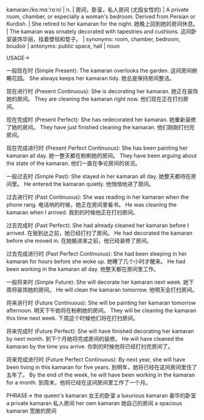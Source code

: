 kamaran:/kɑːmɑːˈrɑːn/ | n. | 房间，卧室，私人房间 (尤指女性的) | A private room, chamber, or especially a woman's bedroom.  Derived from Persian or Kurdish. |  She retired to her kamaran for the night. 她晚上回到她的房间休息。 | The kamaran was ornately decorated with tapestries and cushions. 这间卧室装饰华丽，挂着壁毯和垫子。 | synonyms: room, chamber, bedroom, boudoir | antonyms: public space, hall | noun


USAGE->

一般现在时 (Simple Present):
The kamaran overlooks the garden. 这间房间俯瞰花园。
She always keeps her kamaran tidy. 她总是保持房间整洁。

现在进行时 (Present Continuous):
She is decorating her kamaran. 她正在装饰她的房间。
They are cleaning the kamaran right now. 他们现在正在打扫房间。

现在完成时 (Present Perfect):
She has redecorated her kamaran. 她重新装修了她的房间。
They have just finished cleaning the kamaran. 他们刚刚打扫完房间。

现在完成进行时 (Present Perfect Continuous):
She has been painting her kamaran all day. 她一整天都在粉刷她的房间。
They have been arguing about the state of the kamaran. 他们一直在争论房间的状况。

一般过去时 (Simple Past):
She stayed in her kamaran all day. 她整天都待在房间里。
He entered the kamaran quietly. 他悄悄地进了房间。


过去进行时 (Past Continuous):
She was reading in her kamaran when the phone rang. 电话响的时候，她正在房间里看书。
He was cleaning the kamaran when I arrived. 我到的时候他正在打扫房间。

过去完成时 (Past Perfect):
She had already cleaned her kamaran before I arrived. 在我到达之前，她已经打扫了房间。
He had decorated the kamaran before she moved in. 在她搬进来之前，他已经装修了房间。

过去完成进行时 (Past Perfect Continuous):
She had been sleeping in her kamaran for hours before she woke up. 她睡了几个小时才醒来。
He had been working in the kamaran all day. 他整天都在房间里工作。

一般将来时 (Simple Future):
She will decorate her kamaran next week. 她下周将装饰她的房间。
He will clean the kamaran tomorrow. 他明天会打扫房间。

将来进行时 (Future Continuous):
She will be painting her kamaran tomorrow afternoon. 明天下午她将在粉刷她的房间。
They will be cleaning the kamaran this time next week. 下周这个时候他们将在打扫房间。

将来完成时 (Future Perfect):
She will have finished decorating her kamaran by next month. 到下个月她将完成房间的装修。
He will have cleaned the kamaran by the time you arrive. 你到的时候他将已经打扫完房间了。

将来完成进行时 (Future Perfect Continuous):
By next year, she will have been living in this kamaran for five years. 到明年，她将已经在这间房间里住了五年了。
By the end of the week, he will have been working in the kamaran for a month. 到周末，他将已经在这间房间里工作了一个月。


PHRASE->
the queen's kamaran 女王的卧室
a luxurious kamaran 豪华的卧室
a private kamaran 私人房间
her own kamaran 她自己的房间
a spacious kamaran 宽敞的房间
